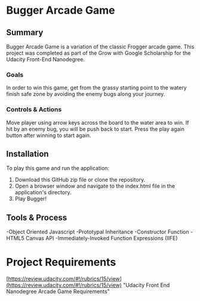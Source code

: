 # Bugger Arcade Game

## Summary

Bugger Arcade Game is a variation of the classic Frogger arcade game. This project was completed as part of the Grow with Google Scholarship for the Udacity Front-End Nanodegree.

### Goals

In order to win this game, get from the grassy starting point to the watery finish safe zone by avoiding the enemy bugs along your journey.

### Controls & Actions

Move player using arrow keys across the board to the water area to win.
If hit by an enemy bug, you will be push back to start.
Press the play again button after winning to start again.

## Installation
To play this game and run the application:

1. Download this GitHub zip file or clone the repository.
2. Open a browser window and navigate to the index.html file in the application's directory.
3. Play Bugger!

## Tools & Process
-Object Oriented Javascript
-Prototypal Inheritance
-Constructor Function
-HTML5 Canvas API
-Immediately-Invoked Function Expressions (IIFE)

# Project Requirements
[https://review.udacity.com/#!/rubrics/15/view](https://review.udacity.com/#!/rubrics/15/view) "Udacity Front End Nanodegree Arcade Game Requirements"

